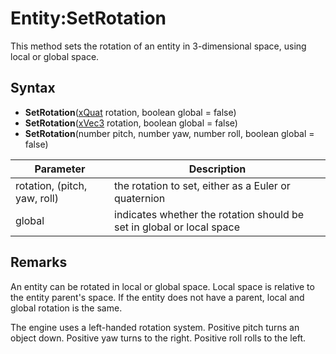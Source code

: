 # Entity:SetRotation

This method sets the rotation of an entity in 3-dimensional space, using local or global space.

## Syntax

- **SetRotation**([xQuat](xQuat.md) rotation, boolean global = false)
- **SetRotation**([xVec3](xVec3.md) rotation, boolean global = false)
- **SetRotation**(number pitch, number yaw, number roll, boolean global = false)

| Parameter | Description |
| ------ | ------ |
| rotation, (pitch, yaw, roll) | the rotation to set, either as a Euler or quaternion |
| global | indicates whether the rotation should be set in global or local space |

## Remarks

An entity can be rotated in local or global space. Local space is relative to the entity parent's space. If the entity does not have a parent, local and global rotation is the same.

The engine uses a left-handed rotation system. Positive pitch turns an object down. Positive yaw turns to the right. Positive roll rolls to the left.
